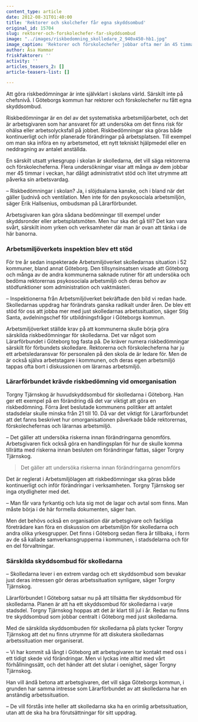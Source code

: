 ```yaml
---
content_type: article
date: 2012-08-31T01:40:00
title: 'Rektorer och skolchefer får egna skyddsombud'
original_id: 15704
slug: rektorer-och-forskolechefer-far-skyddsombud
image: "../images/riskbedomning_skolledare_2_940x450-hb1.jpg"
image_caption: 'Rektorer och förskolechefer jobbar ofta mer än 45 timmar i veckan och har hög arbetsbelastning. Lärarförbundet i Göteborg har nu infört särskilda riskbedömningar för skolledarna.'
author: Åsa Hammar
friskfaktorer: ''
activity: ''
articles_teasers_2: []
article-teasers-list: []

---
```


Att göra riskbedömningar är inte självklart i skolans värld. Särskilt inte på chefsnivå. I Göteborgs kommun har rektorer och förskolechefer nu fått egna skyddsombud.

Riskbedömningar är en del av det systematiska arbetsmiljöarbetet, och det är arbetsgivaren som har ansvaret för att undersöka om det finns risk för ohälsa eller arbetsolycksfall på jobbet. Riskbedömningar ska göras både kontinuerligt och inför planerade förändringar på arbetsplatsen. Till exempel om man ska införa en ny arbetsmetod, ett nytt tekniskt hjälpmedel eller en neddragning av antalet anställda.

En särskilt utsatt yrkesgrupp i skolan är skolledarna, det vill säga rektorerna och förskolecheferna. Flera undersökningar visar att många av dem jobbar mer 45 timmar i veckan, har dåligt administrativt stöd och litet utrymme att påverka sin arbetsvardag.

– Riskbedömningar i skolan? Ja, i slöjdsalarna kanske, och i bland när det gäller ljudnivå och ventilation. Men inte för den psykosociala arbetsmiljön, säger Erik Hallsenius, ombudsman på Lärarförbundet.

Arbetsgivaren kan göra sådana bedömningar till exempel under skyddsronder eller arbetsplatsmöten. Men hur ska det gå till? Det kan vara svårt, särskilt inom yrken och verksamheter där man är ovan att tänka i de här banorna.

### Arbetsmiljöverkets inspektion blev ett stöd

För tre år sedan inspekterade Arbetsmiljöverket skolledarnas situation i 52 kommuner, bland annat Göteborg. Den tillsynsinsatsen visade att Göteborg och många av de andra kommunerna saknade rutiner för att undersöka och bedöma rektorernas psykosociala arbetsmiljö och deras behov av stödfunktioner som administration och vaktmästeri.

– Inspektionerna från Arbetsmiljöverket bekräftade den bild vi redan hade. Skolledarnas uppdrag har förändrats ganska radikalt under åren. De blev ett stöd för oss att jobba mer med just skolledarnas arbetssituation, säger Stig Santa, avdelningschef för utbildningsfrågor i Göteborgs kommun.

Arbetsmiljöverket ställde krav på att kommunerna skulle börja göra särskilda riskbedömningar för skolledarna. Det var något som Lärarförbundet i Göteborg tog fasta på. De kräver numera riskbedömningar särskilt för förbundets skolledare. Rektorerna och förskolecheferna har ju ett arbetsledaransvar för personalen på den skola de är ledare för. Men de är också själva arbetstagare i kommunen, och deras egen arbetsmiljö tappas ofta bort i diskussionen om lärarnas arbetsmiljö.

### Lärarförbundet krävde riskbedömning vid omorganisation

Torgny Tjärnskog är huvudskyddsombud för skolledarna i Göteborg. Han ger ett exempel på en förändring då det var viktigt att göra en riskbedömning. Förra året beslutade kommunens politiker att antalet stadsdelar skulle minska från 21 till 10. Då var det viktigt för Lärarförbundet att det fanns beskrivet hur omorganisationen påverkade både rektorernas, förskolechefernas och lärarnas arbetsmiljö.

– Det gäller att undersöka riskerna innan förändringarna genomförs. Arbetsgivaren fick också göra en handlingsplan för hur de skulle komma tillrätta med riskerna innan besluten om förändringar fattas, säger Torgny Tjärnskog.

> Det gäller att undersöka riskerna innan förändringarna genomförs

Det är reglerat i Arbetsmiljölagen att riskbedömningar ska göras både kontinuerligt och inför förändringar i verksamheten. Torgny Tjärnskog ser inga otydligheter med det.

– Man får vara fyrkantig och luta sig mot de lagar och avtal som finns. Man måste börja i de här formella dokumenten, säger han.

Men det behövs också en organisation där arbetsgivare och fackliga företrädare kan föra en diskussion om arbetsmiljön för skolledarna och andra olika yrkesgrupper. Det finns i Göteborg sedan flera år tillbaka, i form av de så kallade samverkansgrupperna i kommunen, i stadsdelarna och för en del förvaltningar.

### Särskilda skyddsombud för skolledarna

– Skolledarna lever i en extrem vardag och ett skyddsombud som bevakar just deras intressen gör deras arbetssituation synligare, säger Torgny Tjärnskog.

Lärarförbundet I Göteborg satsar nu på att tillsätta fler skyddsombud för skolledarna. Planen är att ha ett skyddsombud för skolledarna i varje stadsdel. Torgny Tjärnskog hoppas att det är klart till jul i år. Redan nu finns tre skyddsombud som jobbar centralt i Göteborg med just skolledarna.

Med de särskilda skyddsombuden för skolledarna på plats tycker Torgny Tjärnskog att det nu finns utrymme för att diskutera skolledarnas arbetssituation mer organiserat.

– Vi har kommit så långt i Göteborg att arbetsgivaren tar kontakt med oss i ett tidigt skede vid förändringar. Men vi lyckas inte alltid med vårt förhållningssätt, och det händer att det slutar i oenighet, säger Torgny Tjärnskog.

Han vill ändå betona att arbetsgivaren, det vill säga Göteborgs kommun, i grunden har samma intresse som Lärarförbundet av att skolledarna har en anständig arbetssituation.

– De vill förstås inte heller att skolledarna ska ha en orimlig arbetssituation, utan att de ska ha bra förutsättningar för sitt uppdrag.

